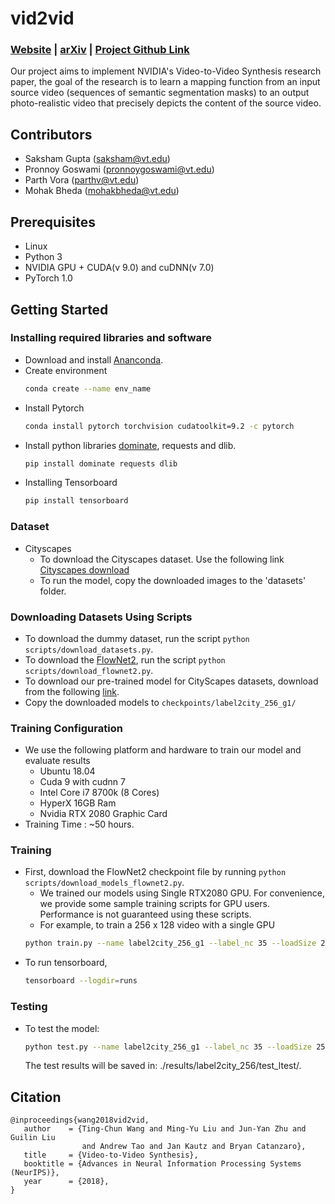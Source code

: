 # vid2vid
### [Website](http://vid-2-vid.herokuapp.com/index.html) | [arXiv](https://arxiv.org/abs/1808.06601) | [Project Github Link](https://github.com/sakshamgupta006/video-to-video-synthesis)

Our project aims to implement NVIDIA's Video-to-Video Synthesis research paper, the goal of the research is to learn a mapping function from an input source video (sequences of semantic segmentation masks) to an output photo-realistic video that precisely depicts the content of the source video.

## Contributors 
- Saksham Gupta (saksham@vt.edu)
- Pronnoy Goswami (pronnoygoswami@vt.edu)
- Parth Vora (parthv@vt.edu)
- Mohak Bheda (mohakbheda@vt.edu)

## Prerequisites
- Linux 
- Python 3
- NVIDIA GPU + CUDA(v 9.0) and cuDNN(v 7.0)
- PyTorch 1.0


## Getting Started
### Installing required libraries and software
- Download and install [Ananconda](https://www.anaconda.com/distribution/).
- Create environment
  ```bash
  conda create --name env_name
  ```
- Install Pytorch 
  ```bash
  conda install pytorch torchvision cudatoolkit=9.2 -c pytorch
  ```
- Install python libraries [dominate](https://github.com/Knio/dominate), requests and dlib.
  ```bash
  pip install dominate requests dlib
  ```
- Installing Tensorboard 
  ```bash
  pip install tensorboard
  ```
### Dataset
- Cityscapes 
  - To download the Cityscapes dataset. Use the following link [Cityscapes download](https://www.cityscapes-dataset.com/)
  - To run the model, copy the downloaded images to the 'datasets' folder. 

### Downloading Datasets Using Scripts
- To download the dummy dataset, run the script `python scripts/download_datasets.py`.
- To download the [FlowNet2](https://github.com/NVIDIA/flownet2-pytorch), run the script `python scripts/download_flownet2.py`.
- To download our pre-trained model for CityScapes datasets, download from the following [link](https://drive.google.com/open?id=1x3863a3VKBgfir900gtACczsbC9LQnar).
- Copy the downloaded models to `checkpoints/label2city_256_g1/`

### Training Configuration
- We use the following platform and hardware to train our model and evaluate results
    - Ubuntu 18.04 
    - Cuda 9 with cudnn 7 
    - Intel Core i7 8700k (8 Cores)
    - HyperX 16GB Ram
    - Nvidia RTX 2080 Graphic Card 
- Training Time : ~50 hours.

### Training 
- First, download the FlowNet2 checkpoint file by running `python scripts/download_models_flownet2.py`.
  - We trained our models using Single RTX2080 GPU. For convenience, we provide some sample training scripts for GPU users. Performance is not guaranteed using these scripts.
  - For example, to train a 256 x 128 video with a single GPU 
  ```bash
  python train.py --name label2city_256_g1 --label_nc 35 --loadSize 256 --use_instance --fg --n_downsample_G 2 --num_D 1 --max_frames_per_gpu 6 --n_frames_total 6
  ```
- To run tensorboard, 
  ```bash
  tensorboard --logdir=runs
  ```
  
### Testing 
- To test the model:
  ```bash
  python test.py --name label2city_256_g1 --label_nc 35 --loadSize 256 --n_scales_spatial 3 --use_instance --fg --use_single_G
  ```
    The test results will be saved in: ./results/label2city_256/test_ltest/.


## Citation
```
@inproceedings{wang2018vid2vid,
   author    = {Ting-Chun Wang and Ming-Yu Liu and Jun-Yan Zhu and Guilin Liu
                and Andrew Tao and Jan Kautz and Bryan Catanzaro},
   title     = {Video-to-Video Synthesis},
   booktitle = {Advances in Neural Information Processing Systems (NeurIPS)},   
   year      = {2018},
}
```


